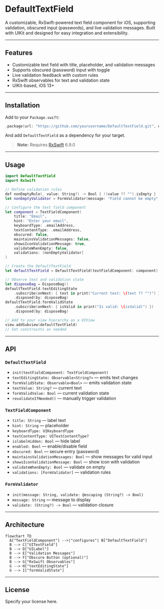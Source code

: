 # DefaultTextField

A customizable, RxSwift-powered text field component for iOS, supporting validation, obscured input (passwords), and live validation messages. Built with UIKit and designed for easy integration and extensibility.

---

## Features
- Customizable text field with title, placeholder, and validation messages
- Supports obscured (password) input with toggle
- Live validation feedback with custom rules
- RxSwift observables for text and validation state
- UIKit-based, iOS 13+

---

## Installation

Add to your `Package.swift`:

```swift
.package(url: "https://github.com/yourusername/DefaultTextField.git", exact: "1.0.0")
```

And add `DefaultTextField` as a dependency for your target.

> **Note:** Requires [RxSwift](https://github.com/ReactiveX/RxSwift) 6.9.0

---

## Usage

```swift
import DefaultTextField
import RxSwift

// Define validation rules
def nonEmptyRule(_ value: String?) -> Bool { !(value ?? "").isEmpty }
let nonEmptyValidator = FormValidator(message: "Field cannot be empty", validate: nonEmptyRule)

// Configure the text field component
let component = TextFieldComponent(
    title: "Email",
    hint: "Enter your email",
    keyboardType: .emailAddress,
    textContentType: .emailAddress,
    obscured: false,
    maintainsValidationMessages: false,
    showsIconValidationMessage: true,
    validateWhenEmpty: false,
    validations: [nonEmptyValidator]
)

// Create the DefaultTextField
let defaultTextField = DefaultTextField(textFieldComponent: component)

// Observe text and validation state
let disposeBag = DisposeBag()
defaultTextField.textEditingState
    .subscribe(onNext: { text in print("Current text: \(text ?? "")") })
    .disposed(by: disposeBag)
defaultTextField.formValidState
    .subscribe(onNext: { isValid in print("Is valid: \(isValid)") })
    .disposed(by: disposeBag)

// Add to your view hierarchy as a UIView
view.addSubview(defaultTextField)
// Set constraints as needed
```

---

## API

### `DefaultTextField`
- `init(textFieldComponent: TextFieldComponent)`
- `textEditingState: Observable<String?>` — emits text changes
- `formValidState: Observable<Bool>` — emits validation state
- `textValue: String?` — current text
- `formValidValue: Bool` — current validation state
- `revalidateIfNeeded()` — manually trigger validation

### `TextFieldComponent`
- `title: String` — label text
- `hint: String` — placeholder
- `keyboardType: UIKeyboardType`
- `textContentType: UITextContentType?`
- `islabelHidden: Bool` — hide label
- `enabled: Bool` — enable/disable field
- `obscured: Bool` — secure entry (password)
- `maintainsValidationMessages: Bool` — show messages for valid input
- `showsIconValidationMessage: Bool` — show icon with validation
- `validateWhenEmpty: Bool` — validate on empty
- `validations: [FormValidator]` — validation rules

### `FormValidator`
- `init(message: String, validate: @escaping (String?) -> Bool)`
- `message: String` — message to display
- `validate: (String?) -> Bool` — validation closure

---

## Architecture

```mermaid
flowchart TD
  A["TextFieldComponent"] -->|"configures"| B["DefaultTextField"]
  B --> C["UITextField"]
  B --> D["UILabel"]
  B --> E["Validation Messages"]
  B --> F["Obscure Button (optional)"]
  B --> G["RxSwift Observables"]
  G --> H["textEditingState"]
  G --> I["formValidState"]
```

---

## License

Specify your license here. 